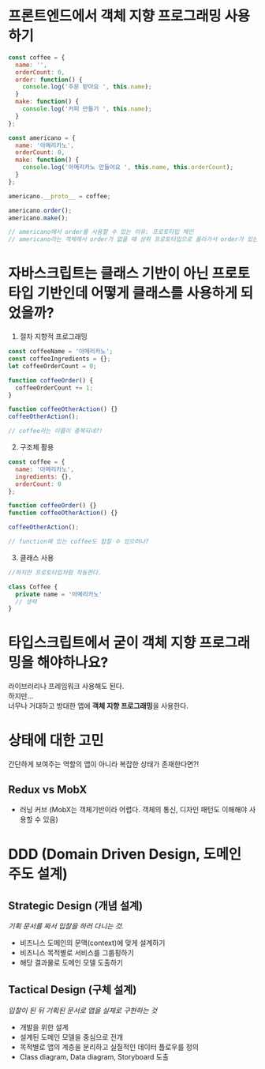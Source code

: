 # 프론트엔드에서 객체 지향 프로그래밍 사용하기
```javascript
const coffee = {
  name: '',
  orderCount: 0,
  order: function() {
    console.log('주문 받아요 ', this.name);
  }
  make: function() {
    console.log('커피 만들기 ', this.name);
  }
};

const americano = {
  name: '아메리카노',
  orderCount: 0,
  make: function() {
    console.log('아메리카노 만들어요 ', this.name, this.orderCount);
  }
};

americano.__proto__ = coffee;

americano.order();
americano.make();

// americano에서 order를 사용할 수 있는 이유: 프로토타입 체인
// americano라는 객체에서 order가 없을 때 상위 프로토타입으로 올라가서 order가 있는지 확인한다. 가장 상위에 도달할 떄까지 확인한다.
```

# 자바스크립트는 클래스 기반이 아닌 프로토타입 기반인데 어떻게 클래스를 사용하게 되었을까?
1) 절차 지향적 프로그래밍
```javascript
const coffeeName = '아메리카노';
const coffeeIngredients = {};
let coffeeOrderCount = 0;

function coffeeOrder() {
  coffeeOrderCount += 1;
}

function coffeeOtherAction() {}
coffeeOtherAction();

// coffee라는 이름이 중복되네?!
```

2) 구조체 활용
```javascript
const coffee = {
  name: '아메리카노',
  ingredients: {},
  orderCount: 0
};

function coffeeOrder() {}
function coffeeOtherAction() {}

coffeeOtherAction();

// function에 있는 coffee도 합칠 수 있으려나?
```

3) 클래스 사용
```javascript
//하지만 프로토타입처럼 작동한다.

class Coffee {
  private name = '아메리카노'
  // 생략
}
```

# 타입스크립트에서 굳이 객체 지향 프로그래밍을 해야하나요?
라이브러리나 프레임워크 사용해도 된다.   
하지만...   
너무나 거대하고 방대한 앱에 **객체 지향 프로그래밍**을 사용한다.   

# 상태에 대한 고민
간단하게 보여주는 역할의 앱이 아니라 복잡한 상태가 존재한다면?!

## Redux vs MobX
- 러닝 커브 (MobX는 객체기반이라 어렵다. 객체의 통신, 디자인 패턴도 이해해야 사용할 수 있음)

# DDD (Domain Driven Design, 도메인 주도 설계)

## Strategic Design (개념 설계)
_기획 문서를 짜서 입찰을 하러 다니는 것._
- 비즈니스 도메인의 문맥(context)에 맞게 설계하기
- 비즈니스 목적별로 서비스를 그룹핑하기
- 해당 결과물로 도메인 모델 도출하기

## Tactical Design (구체 설계)
_입찰이 된 뒤 기획된 문서로 앱을 실제로 구현하는 것_
- 개발을 위한 설계
- 설계된 도메인 모델을 중심으로 전개
- 목적별로 앱의 계층을 분리하고 실질적인 데이터 플로우를 정의
- Class diagram, Data diagram, Storyboard 도출